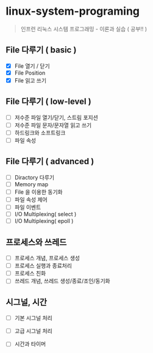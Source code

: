 # linux-system-programing
> 인프런 리눅스 시스템 프로그래밍 - 이론과 실습 ( 공부!! )
>

## File 다루기 ( basic )

- [x] File 열기 / 닫기
- [x] File Position
- [x] File 읽고 쓰기
	
## File 다루기 ( low-level )

- [ ] 저수준 파일 열기/닫기, 스트림 포지션
- [ ] 저수준 파일 문자/문자열 읽고 쓰기
- [ ] 하드링크와 소프트링크
- [ ] 파일 속성
	
## File 다루기 ( advanced )

- [ ] Diractory 다루기
- [ ] Memory map
- [ ] File 을 이용한 동기화
- [ ] 파일 속성 제어
- [ ] 파일 이벤트
- [ ] I/O Multiplexing( select )
- [ ] I/O Multiplexing( epoll )

## 프로세스와 쓰레드

- [ ] 프로세스 개념, 프로세스 생성
- [ ] 프로세스 실행과 종료처리
- [ ] 프로세스 친화
- [ ] 쓰레드 개념, 쓰레드 생성/종료/조인/동기화

## 시그널, 시간

- [ ] 기본 시그널 처리
- [ ] 고급 시그널 처리
- [ ] 시간과 타이머

